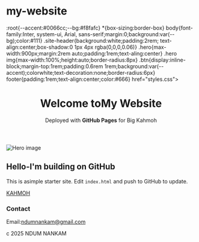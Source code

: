 # my-website
<!doctype html>
<html lang="en">
<heah>
  <meta charset="utf-8" />
  <meta name="viewport" 
    content="width=device-width,initial-scale=1" />
  <title>My GtiHub Pages Site</title>
  <link rel="stylesheet"
    <style>
    :root{--accent:#0066cc;--bg:#f8fafc}
    *{box-sizing:border-box}
    body{font-family:Inter, system-ui, Arial,
    sans-serif;margin:0;background:var(--bg);color:#111}
    .site-header{background:white;padding:2rem;
      text-align:center;box-shadow:0 1px 4px rgba(0,0,0,0.06)}
    .hero{max-width:900px;margin:2rem
    auto;padding:1rem;text-aling:center}
    .hero
    img{max-width:100%;height:auto;border-radius:8px}
    .btn{display:inline-block;margin-top:1rem;padding:0.6rem
      1rem;background:var(--accent);colorwhite;text-decoration:none;border-radius:6px}
    footer{padding:1rem;text-align:center;color:#666}
</style>
      href="styles.css">
</heah>
<body>
      <header class="site-header">
        <h1>Welcome toMy Website</h1>
        <p>Deployed with <strong>GitHub Pages</strong> for Big Kahmoh</p>
      </header>

  <main>
    <section class="hero">
      <img src="images/hero.jpg"download (2).jpg
        alt="Hero image" />
      <h2>Hello-I'm building on GitHub</h2>
            <p>This is asimple starter site. Edit <code>index.html</code> and push to GitHub to update. </p>
      <a class="btn"
       href="#contact">KAHMOH</a>
    </section>
    <section id="contact">
      <h3>Contact</h3>
      <p>Email:<a 
      href="mailto:ndumnankam@gmail.com">ndumnankam@gmail.com</a></p>
    </section>
  </main>

  <footer>
    <p>c 2025 NDUM NANKAM</p>
  </footer>

  <script src="script.js" defer>
    document.addEventListener('DOMContentLoaded',()=>{
      console.log('Siten loaded - ready to edit!');
    });
  </script>  
</body>
</html>
